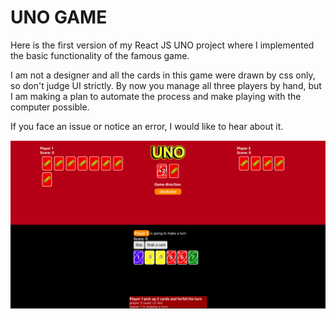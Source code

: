 # UNO GAME

Here is the first version of my React JS UNO project where I implemented the basic functionality of the famous game.

I am not a designer and all the cards in this game were drawn by css only, so don't judge UI strictly. By now you manage all three players by hand, but I am making a plan to automate the process and make playing with the computer possible.

If you face an issue or notice an error, I would like to hear about it.

![example](/assets/gameplay.png)
